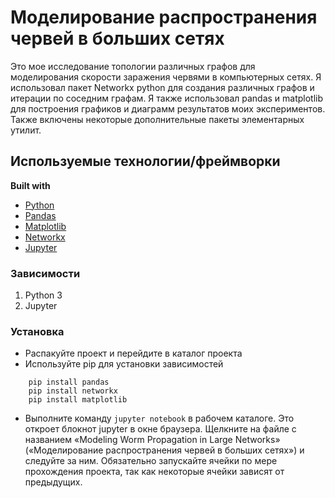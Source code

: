 # Моделирование распространения червей в больших сетях

Это мое исследование топологии различных графов для моделирования скорости заражения червями в компьютерных сетях. Я использовал пакет Networkx python для создания различных графов и итерации по соседним графам. Я также использовал pandas и matplotlib для построения графиков и диаграмм результатов моих экспериментов. Также включены некоторые дополнительные пакеты элементарных утилит. <br>

## Используемые технологии/фреймворки

<b>Built with</b>
- [Python](https://www.python.org/)
- [Pandas](https://pandas.pydata.org/)
- [Matplotlib](https://matplotlib.org/stable/index.html)
- [Networkx](https://networkx.org/)
- [Jupyter](https://jupyter.org/)

### Зависимости

   1) Python 3
   2) Jupyter
   
### Установка
- Распакуйте проект и перейдите в каталог проекта
- Используйте pip для установки зависимостей

```
    pip install pandas
    pip install networkx
    pip install matplotlib
```

- Выполните команду `jupyter notebook` в рабочем каталоге. Это откроет блокнот jupyter в окне браузера. Щелкните на файле с названием «Modeling Worm Propagation in Large Networks» («Моделирование распространения червей в больших сетях») и следуйте за ним. Обязательно запускайте ячейки по мере прохождения проекта, так как некоторые ячейки зависят от предыдущих.
